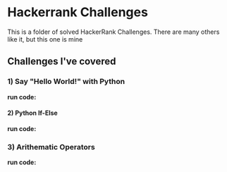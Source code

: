 # Hackerrank Challenges

This is a folder of solved HackerRank Challenges. There are many others like it, but this one is mine

## Challenges I've covered

### 1) Say "Hello World!" with Python
   __run code:__ 
#### 2) Python If-Else
   __run code:__
### 3) Arithematic Operators
__run code:__
